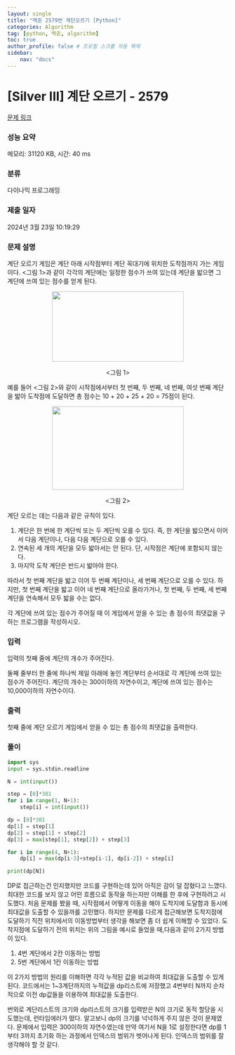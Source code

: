 ```yaml
---
layout: single
title: "백준 2579번 계단오르기 [Python]"
categories: Algorithm
tag: [python, 백준, algorithm]
toc: true
author_profile: false # 프로필 스크롤 자동 해제
sidebar:
    nav: "docs"
---
```

# [Silver III] 계단 오르기 - 2579 

[문제 링크](https://www.acmicpc.net/problem/2579) 

### 성능 요약

메모리: 31120 KB, 시간: 40 ms

### 분류

다이나믹 프로그래밍

### 제출 일자

2024년 3월 23일 10:19:29

### 문제 설명

<p>계단 오르기 게임은 계단 아래 시작점부터 계단 꼭대기에 위치한 도착점까지 가는 게임이다. <그림 1>과 같이 각각의 계단에는 일정한 점수가 쓰여 있는데 계단을 밟으면 그 계단에 쓰여 있는 점수를 얻게 된다.</p>

<p style="text-align: center;"><img alt="" src="https://u.acmicpc.net/7177ea45-aa8d-4724-b256-7b84832c9b97/Screen%20Shot%202021-06-23%20at%203.00.46%20PM.png" style="width: 300px; height: 160px;"></p>

<p style="text-align: center;"><그림 1></p>

<p>예를 들어 <그림 2>와 같이 시작점에서부터 첫 번째, 두 번째, 네 번째, 여섯 번째 계단을 밟아 도착점에 도달하면 총 점수는 10 + 20 + 25 + 20 = 75점이 된다.</p>

<p style="text-align: center;"><img alt="" src="https://u.acmicpc.net/f00b6121-1c25-492e-9bc0-d96377c586b0/Screen%20Shot%202021-06-23%20at%203.01.39%20PM.png" style="width: 300px; height: 190px;"></p>

<p style="text-align: center;"><그림 2></p>

<p>계단 오르는 데는 다음과 같은 규칙이 있다.</p>

<ol>
	<li>계단은 한 번에 한 계단씩 또는 두 계단씩 오를 수 있다. 즉, 한 계단을 밟으면서 이어서 다음 계단이나, 다음 다음 계단으로 오를 수 있다.</li>
	<li>연속된 세 개의 계단을 모두 밟아서는 안 된다. 단, 시작점은 계단에 포함되지 않는다.</li>
	<li>마지막 도착 계단은 반드시 밟아야 한다.</li>
</ol>

<p>따라서 첫 번째 계단을 밟고 이어 두 번째 계단이나, 세 번째 계단으로 오를 수 있다. 하지만, 첫 번째 계단을 밟고 이어 네 번째 계단으로 올라가거나, 첫 번째, 두 번째, 세 번째 계단을 연속해서 모두 밟을 수는 없다.</p>

<p>각 계단에 쓰여 있는 점수가 주어질 때 이 게임에서 얻을 수 있는 총 점수의 최댓값을 구하는 프로그램을 작성하시오.</p>

### 입력 

 <p>입력의 첫째 줄에 계단의 개수가 주어진다.</p>

<p>둘째 줄부터 한 줄에 하나씩 제일 아래에 놓인 계단부터 순서대로 각 계단에 쓰여 있는 점수가 주어진다. 계단의 개수는 300이하의 자연수이고, 계단에 쓰여 있는 점수는 10,000이하의 자연수이다.</p>

### 출력 

 <p>첫째 줄에 계단 오르기 게임에서 얻을 수 있는 총 점수의 최댓값을 출력한다.</p>

### 풀이

~~~python
import sys
input = sys.stdin.readline

N = int(input())

step = [0]*301
for i in range(1, N+1):
    step[i] = int(input())

dp = [0]*301
dp[1] = step[1]
dp[2] = step[1] + step[2]
dp[3] = max(step[1], step[2]) + step[3]

for i in range(4, N+1):
    dp[i] = max(dp[i-3]+step[i-1], dp[i-2]) + step[i]

print(dp[N])
~~~
<p>DP로 접근하는건 인지했지만 코드를 구현하는데 있어 아직은 감이 덜 잡혔다고 느꼈다. 최대한 코드를 보지 않고 어떤 흐름으로 동작을 하는지만 이해를 한 후에 구현하려고 시도했다. 처음 문제를 봤을 때, 시작점에서 어떻게 이동을 해야 도착지에 도달함과 동시에 최대값을 도출할 수 있을까를 고민했다. 하지만 문제를 다르게 접근해보면 도착지점에 도달하기 직전 위치에서의 이동방법부터 생각을 해보면 좀 더 쉽게 이해할 수 있었다. 도착지점에 도달하기 전의 위치는 위의 그림을 예시로 들었을 때,다음과 같이 2가지 방법이 있다.</p>
<ol>
    <li>4번 계단에서 2칸 이동하는 방법</li>
    <li>5번 계단에서 1칸 이동하는 방법</li>
</ol>
<p>이 2가지 방법의 원리를 이해하면 각각 누적된 값을 비교하여 최대값을 도출할 수 있게된다. 코드에서는 1~3계단까지의 누적값을 dp리스트에 저장했고 4번부터 N까지 순차적으로 이전 dp값들을 이용하여 최대값을 도출한다.</p>
<p>번외로 계단리스트의 크기와 dp리스트의 크기를 입력받은 N의 크기로 동적 할당을 시도했는데, 런타임에러가 떴다. 알고보니 dp의 크기를 넉넉하게 주지 않은 것이 문제였다. 문제에서 입력은 300이하의 자연수였는데 만약 여기서 N을 1로 설정한다면 dp를 1 부터 3까지 초기화 하는 과정에서 인덱스의 범위가 벗어나게 된다. 인덱스의 범위를 잘 생각해야 할 것 같다. </p>